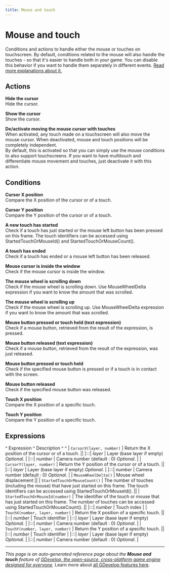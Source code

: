 ```yaml
---
title: Mouse and touch
---
```

# Mouse and touch

Conditions and actions to handle either the mouse or touches on touchscreen. By default, conditions related to the mouse will also handle the touches - so that it's easier to handle both in your game. You can disable this behavior if you want to handle them separately in different events. [Read more explanations about it.](https://wiki.gdevelop.io/gdevelop5/all-features/mouse-touch)

## Actions

**Hide the cursor**  
Hide the cursor.

**Show the cursor**  
Show the cursor.

**De/activate moving the mouse cursor with touches**  
When activated, any touch made on a touchscreen will also move the mouse cursor. When deactivated, mouse and touch positions will be completely independent.  
By default, this is activated so that you can simply use the mouse conditions to also support touchscreens. If you want to have multitouch and differentiate mouse movement and touches, just deactivate it with this action.

## Conditions

**Cursor X position**  
Compare the X position of the cursor or of a touch.

**Cursor Y position**  
Compare the Y position of the cursor or of a touch.

**A new touch has started**  
Check if a touch has just started or the mouse left button has been pressed on this frame. The touch identifiers can be accessed using StartedTouchOrMouseId() and StartedTouchOrMouseCount().

**A touch has ended**  
Check if a touch has ended or a mouse left button has been released.

**Mouse cursor is inside the window**  
Check if the mouse cursor is inside the window.

**The mouse wheel is scrolling down**  
Check if the mouse wheel is scrolling down. Use MouseWheelDelta expression if you want to know the amount that was scrolled.

**The mouse wheel is scrolling up**  
Check if the mouse wheel is scrolling up. Use MouseWheelDelta expression if you want to know the amount that was scrolled.

**Mouse button pressed or touch held (text expression)**  
Check if a mouse button, retrieved from the result of the expression, is pressed.

**Mouse button released (text expression)**  
Check if a mouse button, retrieved from the result of the expression, was just released.

**Mouse button pressed or touch held**  
Check if the specified mouse button is pressed or if a touch is in contact with the screen.

**Mouse button released**  
Check if the specified mouse button was released.

**Touch X position**  
Compare the X position of a specific touch.

**Touch Y position**  
Compare the Y position of a specific touch.

## Expressions

^ Expression ^ Description ^  ^
| `CursorX(layer, number)` | Return the X position of the cursor or of a touch. ||
|:::| _layer_ | Layer (base layer if empty) _Optional_. |
|:::| _number_ | Camera number (default : 0) _Optional_. |
| `CursorY(layer, number)` | Return the Y position of the cursor or of a touch. ||
|:::| _layer_ | Layer (base layer if empty) _Optional_. |
|:::| _number_ | Camera number (default : 0) _Optional_. |
| `MouseWheelDelta()` | Mouse wheel displacement ||
| `StartedTouchOrMouseCount()` | The number of touches (including the mouse) that have just started on this frame. The touch identifiers can be accessed using StartedTouchOrMouseId(). ||
| `StartedTouchOrMouseId(number)` | The identifier of the touch or mouse that has just started on this frame. The number of touches can be accessed using StartedTouchOrMouseCount(). ||
|:::| _number_ | Touch index |
| `TouchX(number, layer, number)` | Return the X position of a specific touch. ||
|:::| _number_ | Touch identifier |
|:::| _layer_ | Layer (base layer if empty) _Optional_. |
|:::| _number_ | Camera number (default : 0) _Optional_. |
| `TouchY(number, layer, number)` | Return the Y position of a specific touch. ||
|:::| _number_ | Touch identifier |
|:::| _layer_ | Layer (base layer if empty) _Optional_. |
|:::| _number_ | Camera number (default : 0) _Optional_. |

---
*This page is an auto-generated reference page about the **Mouse and touch** feature of [GDevelop, the open-source, cross-platform game engine designed for everyone](https://gdevelop.io/).* Learn more about [all GDevelop features here](/gdevelop5/all-features).